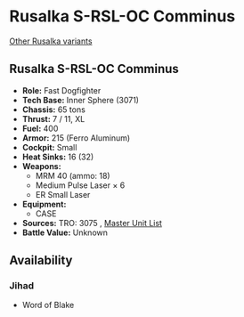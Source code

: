 # Rusalka S-RSL-OC Comminus 

[Other Rusalka variants](../rusalka.md) 

## Rusalka S-RSL-OC Comminus 

- **Role:** Fast Dogfighter 
- **Tech Base:** Inner Sphere (3071) 
- **Chassis:** 65 tons 
- **Thrust:** 7 / 11, XL 
- **Fuel:** 400 
- **Armor:** 215 (Ferro Aluminum) 
- **Cockpit:** Small 
- **Heat Sinks:** 16 (32) 
- **Weapons:** 
  - MRM 40 (ammo: 18) 
  - Medium Pulse Laser × 6 
  - ER Small Laser 
- **Equipment:** 
  - CASE 
- **Sources:** TRO: 3075 , [Master Unit List](http://masterunitlist.info/Unit/Details/4951) 
- **Battle Value:** Unknown 

## Availability 

### Jihad 

- Word of Blake 

